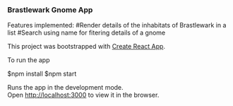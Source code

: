 
### Brastlewark Gnome App
Features implemented:
#Render details of the inhabitats of Brastlewark in a list
#Search using name for fitering details of a gnome

This project was bootstrapped with [Create React App](https://github.com/facebook/create-react-app).

To run the app

$npm install
$npm start

Runs the app in the development mode.<br>
Open [http://localhost:3000](http://localhost:3000) to view it in the browser.
